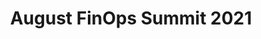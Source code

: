 ---
title: August FinOps Summit 2021
description: View the Summit which includes keynotes on Adopting FinOps, Data Transfer Cost Management, Reducing Waste.
date-added: Aug 2021
type: Video
source: Foundation Contribution
label: 
link: https://youtu.be/H1r4TOuMm64
cloud-provider: 
  - Multi-Cloud
framework-capabilities:
  - Establishing FinOps Culture
permalink: /resources/not-here/
weight: 30
listing: true
---